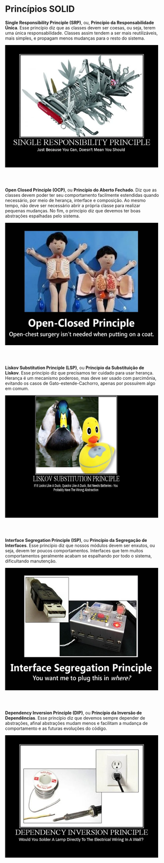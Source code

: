 # Princípios SOLID


<b>Single Responsibility Principle (SRP)</b>, ou, <b>Princípio da Responsabilidade Única</b>. Esse princípio diz que as classes devem ser coesas, ou seja, terem uma única responsabilidade. Classes assim tendem a ser mais reutilizáveis, mais simples, e propagam menos mudanças para o resto do sistema.

<img src="/img/single-responsibility-principle.jpg" width="500px" height="400px" alt="Single Responsibility Principle"/>

</br></br>

<b>Open Closed Principle (OCP)</b>, ou <b>Princípio do Aberto Fechado</b>. Diz que as classes devem poder ter seu comportamento facilmente estendidas quando necessário, por meio de herança, interface e composição. Ao mesmo tempo, não deve ser necessário abrir a própria classe para realizar pequenas mudanças. No fim, o princípio diz que devemos ter boas abstrações espalhadas pelo sistema.

<img src="/img/open-closed-principle.jpg" width="500px" height="400px" alt="Open Close Principle"/>

</br></br>

<b>Liskov Substitution Principle (LSP)</b>, ou <b>Príncipio da Substituição de Liskov</b>. Esse princípio diz que precisamos ter cuidado para usar herança. Herança é um mecanismo poderoso, mas deve ser usado com parcimônia, evitando os casos de Gato-estende-Cachorro, apenas por possuírem algo em comum.

<img src="/img/liskov-substitution-principle.jpg" width="500px" height="400px" alt="Liskov Substitution Principle"/>

</br></br>

<b>Interface Segregation Principle (ISP)</b>, ou <b>Princípio da Segregação de Interfaces</b>. Esse princípio diz que nossos módulos devem ser enxutos, ou seja, devem ter poucos comportamentos. Interfaces que tem muitos comportamentos geralmente acabam se espalhando por todo o sistema, dificultando manutenção.

<img src="/img/interface_segregation_principle.jpg" width="500px" height="400px" alt="Interface Segregation Principle"/>

</br></br>

<b>Dependency Inversion Principle (DIP)</b>, ou <b>Princípio da Inversão de Dependências</b>. Esse princípio diz que devemos sempre depender de abstrações, afinal abstrações mudam menos e facilitam a mudança de comportamento e as futuras evoluções do código.

<img src="/img/dependency-inversion-principle.jpg" width="500px" height="400px" alt="Interface Segregation Principle"/>
